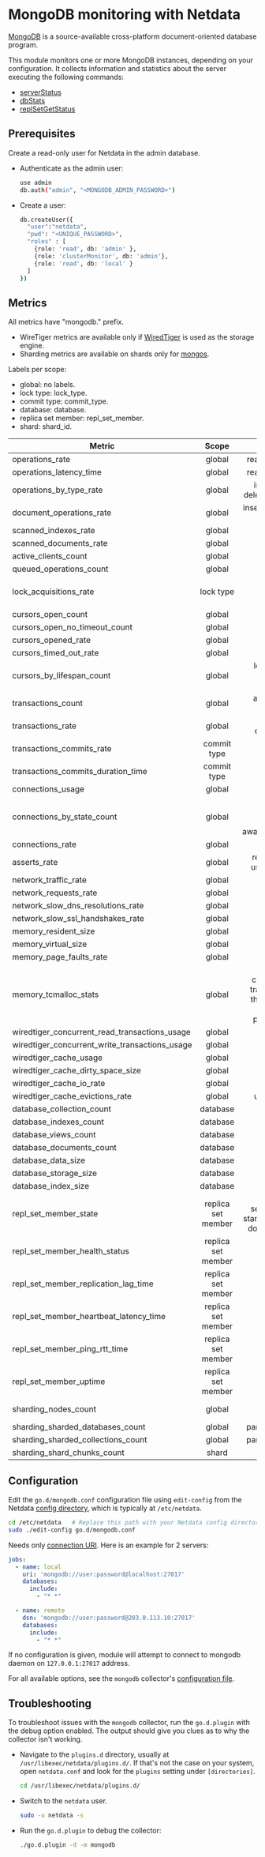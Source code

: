<!--
title: "MongoDB monitoring with Netdata"
description: "Monitor the health and performance of MongoDB with zero configuration, per-second metric granularity, and interactive visualizations."
custom_edit_url: "https://github.com/netdata/go.d.plugin/edit/master/modules/mongodb/README.md"
sidebar_label: "mongodb-go.d.plugin (Recommended)"
learn_status: "Published"
learn_topic_type: "References"
learn_rel_path: "References/Collectors references/Databases"
-->

# MongoDB monitoring with Netdata

[MongoDB](https://www.mongodb.com/) is a source-available cross-platform document-oriented database program.

This module monitors one or more MongoDB instances, depending on your configuration. It collects information and
statistics about the server executing the following commands:

- [serverStatus](https://docs.mongodb.com/manual/reference/command/serverStatus/)
- [dbStats](https://docs.mongodb.com/manual/reference/command/dbStats/)
- [replSetGetStatus](https://www.mongodb.com/docs/manual/reference/command/replSetGetStatus/)

## Prerequisites

Create a read-only user for Netdata in the admin database.

- Authenticate as the admin user:

  ```bash
  use admin
  db.auth("admin", "<MONGODB_ADMIN_PASSWORD>")
  ```

- Create a user:

  ```bash
  db.createUser({
    "user":"netdata",
    "pwd": "<UNIQUE_PASSWORD>",
    "roles" : [
      {role: 'read', db: 'admin' },
      {role: 'clusterMonitor', db: 'admin'},
      {role: 'read', db: 'local' }
    ]
  })
  ```

## Metrics

All metrics have "mongodb." prefix.

- WireTiger metrics are available only if [WiredTiger](https://docs.mongodb.com/v6.0/core/wiredtiger/) is used as the
  storage engine.
- Sharding metrics are available on shards only
  for [mongos](https://www.mongodb.com/docs/manual/reference/program/mongos/).

Labels per scope:

- global: no labels.
- lock type: lock_type.
- commit type: commit_type.
- database: database.
- replica set member: repl_set_member.
- shard: shard_id.

| Metric                                         |       Scope        |                                                        Dimensions                                                        |     Units      |
|------------------------------------------------|:------------------:|:------------------------------------------------------------------------------------------------------------------------:|:--------------:|
| operations_rate                                |       global       |                                                 reads, writes, commands                                                  |  operations/s  |
| operations_latency_time                        |       global       |                                                 reads, writes, commands                                                  |  milliseconds  |
| operations_by_type_rate                        |       global       |                                     insert, query, update, delete, getmore, command                                      |  operations/s  |
| document_operations_rate                       |       global       |                                           inserted, deleted, returned, updated                                           |  operations/s  |
| scanned_indexes_rate                           |       global       |                                                         scanned                                                          |   indexes/s    |
| scanned_documents_rate                         |       global       |                                                         scanned                                                          |  documents/s   |
| active_clients_count                           |       global       |                                                      reads, writes                                                       |    clients     |
| queued_operations_count                        |       global       |                                                      reads, writes                                                       |   operations   |
| lock_acquisitions_rate                         |     lock type      |                                    shared, exclusive, intent_shared, intent_exclusive                                    | acquisitions/s |
| cursors_open_count                             |       global       |                                                           open                                                           |    cursors     |
| cursors_open_no_timeout_count                  |       global       |                                                     open_no_timeout                                                      |    cursors     |
| cursors_opened_rate                            |       global       |                                                          opened                                                          |   cursors/s    |
| cursors_timed_out_rate                         |       global       |                                                        timed_out                                                         |   cursors/s    |
| cursors_by_lifespan_count                      |       global       |                                  le_1s, 1s_5s, 5s_15s, 15s_30s, 30s_1m, 1m_10m, ge_10m                                   |    cursors     |
| transactions_count                             |       global       |                                             active, inactive, open, prepared                                             |  transactions  |
| transactions_rate                              |       global       |                                          started, aborted, committed, prepared                                           | transactions/s |
| transactions_commits_rate                      |    commit type     |                                                      success, fail                                                       |   commits/s    |
| transactions_commits_duration_time             |    commit type     |                                                         commits                                                          |  milliseconds  |
| connections_usage                              |       global       |                                                     available, used                                                      |  connections   |
| connections_by_state_count                     |       global       |                      active, threaded, exhaust_is_master, exhaust_hello, awaiting_topology_changes                       |  connections   |
| connections_rate                               |       global       |                                                         created                                                          | connections/s  |
| asserts_rate                                   |       global       |                                     regular, warning, msg, user, tripwire, rollovers                                     |   asserts/s    |
| network_traffic_rate                           |       global       |                                                         in, out                                                          |    bytes/s     |
| network_requests_rate                          |       global       |                                                         requests                                                         |   requests/s   |
| network_slow_dns_resolutions_rate              |       global       |                                                         slow_dns                                                         | resolutions/s  |
| network_slow_ssl_handshakes_rate               |       global       |                                                         slow_ssl                                                         |  handshakes/s  |
| memory_resident_size                           |       global       |                                                           used                                                           |     bytes      |
| memory_virtual_size                            |       global       |                                                           used                                                           |     bytes      |
| memory_page_faults_rate                        |       global       |                                                         pgfaults                                                         |   pgfaults/s   |
| memory_tcmalloc_stats                          |       global       | allocated, central_cache_freelist, transfer_cache_freelist, thread_cache_freelists, pageheap_freelist, pageheap_unmapped |     bytes      |
| wiredtiger_concurrent_read_transactions_usage  |       global       |                                                     available, used                                                      |  transactions  |
| wiredtiger_concurrent_write_transactions_usage |       global       |                                                     available, used                                                      |  transactions  |
| wiredtiger_cache_usage                         |       global       |                                                           used                                                           |     bytes      |
| wiredtiger_cache_dirty_space_size              |       global       |                                                          dirty                                                           |     bytes      |
| wiredtiger_cache_io_rate                       |       global       |                                                      read, written                                                       |    pages/s     |
| wiredtiger_cache_evictions_rate                |       global       |                                                   unmodified, modified                                                   |    pages/s     |
| database_collection_count                      |      database      |                                                       collections                                                        |  collections   |
| database_indexes_count                         |      database      |                                                         indexes                                                          |    indexes     |
| database_views_count                           |      database      |                                                          views                                                           |     views      |
| database_documents_count                       |      database      |                                                        documents                                                         |   documents    |
| database_data_size                             |      database      |                                                        data_size                                                         |     bytes      |
| database_storage_size                          |      database      |                                                       storage_size                                                       |     bytes      |
| database_index_size                            |      database      |                                                        index_size                                                        |     bytes      |
| repl_set_member_state                          | replica set member |               primary, startup, secondary, recovering, startup2, unknown, arbiter, down, rollback, removed               |     state      |
| repl_set_member_health_status                  | replica set member |                                                         up, down                                                         |     status     |
| repl_set_member_replication_lag_time           | replica set member |                                                     replication_lag                                                      |  milliseconds  |
| repl_set_member_heartbeat_latency_time         | replica set member |                                                    heartbeat_latency                                                     |  milliseconds  |
| repl_set_member_ping_rtt_time                  | replica set member |                                                         ping_rtt                                                         |  milliseconds  |
| repl_set_member_uptime                         | replica set member |                                                          uptime                                                          |    seconds     |
| sharding_nodes_count                           |       global       |                                                shard_aware, shard_unaware                                                |     nodes      |
| sharding_sharded_databases_count               |       global       |                                                partitioned, unpartitioned                                                |   databases    |
| sharding_sharded_collections_count             |       global       |                                                partitioned, unpartitioned                                                |  collections   |
| sharding_shard_chunks_count                    |       shard        |                                                          chunks                                                          |     chunks     |

## Configuration

Edit the `go.d/mongodb.conf` configuration file using `edit-config` from the
Netdata [config directory](https://learn.netdata.cloud/docs/configure/nodes), which is typically at `/etc/netdata`.

```bash
cd /etc/netdata   # Replace this path with your Netdata config directory, if different
sudo ./edit-config go.d/mongodb.conf
```

Needs only [connection URI](https://www.mongodb.com/docs/drivers/go/current/fundamentals/connection/#connection-uri).
Here is an example for 2 servers:

```yaml
jobs:
  - name: local
    uri: 'mongodb://user:password@localhost:27017'
    databases:
      include:
        - "* *"

  - name: remote
    dsn: 'mongodb://user:password@203.0.113.10:27017'
    databases:
      include:
        - "* *"
```

If no configuration is given, module will attempt to connect to mongodb daemon on `127.0.0.1:27017` address.

For all available options, see the `mongodb`
collector's [configuration file](https://github.com/netdata/go.d.plugin/blob/master/config/go.d/mongodb.conf).

## Troubleshooting

To troubleshoot issues with the `mongodb` collector, run the `go.d.plugin` with the debug option enabled. The output
should give you clues as to why the collector isn't working.

- Navigate to the `plugins.d` directory, usually at `/usr/libexec/netdata/plugins.d/`. If that's not the case on
  your system, open `netdata.conf` and look for the `plugins` setting under `[directories]`.

  ```bash
  cd /usr/libexec/netdata/plugins.d/
  ```

- Switch to the `netdata` user.

  ```bash
  sudo -u netdata -s
  ```

- Run the `go.d.plugin` to debug the collector:

  ```bash
  ./go.d.plugin -d -m mongodb
  ```
